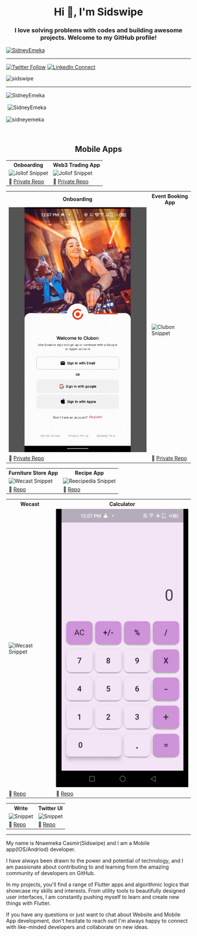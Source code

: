 
<h1 align="center">Hi 👋, I'm Sidswipe</h1>
<h3 align="center">I love solving problems with codes and building awesome projects. Welcome to my GitHub profile!</h3>

<p align="left"> <a href="https://github.com/ryo-ma/github-profile-trophy"><img src="https://github-profile-trophy.vercel.app/?username=SidneyEmeka&theme=onedark" alt="SidneyEmeka" /></a> </p>

---

[![Twitter Follow](https://img.shields.io/twitter/follow/your_twitter_username?label=Follow&style=social)](https://twitter.com/sidswipe)
[![LinkedIn Connect](https://img.shields.io/badge/LinkedIn-Connect-blue)](https://ng.linkedin.com/in/ceze-nnaemeka)
<p align="left"> <img src="https://komarev.com/ghpvc/?username=SidneyEmeka&label=Profile%20views&color=0e75b6&style=flat" alt="sidswipe" /> </p>


---

<p><img src="https://github-readme-stats.vercel.app/api/top-langs?username=SidneyEmeka&show_icons=true&locale=en&layout=compact&theme=onedark" alt="SidneyEmeka" /></p>

<p>&nbsp;<img align="center" src="https://github-readme-stats.vercel.app/api?username=SidneyEmeka&show_icons=true&locale=en&theme=onedark" alt="SidneyEmeka" /></p>

<p><img align="center" src="https://github-readme-streak-stats.herokuapp.com/?user=SidneyEmeka&theme=onedark" alt="sidneyemeka" /></p> <br>
<h2 align="center">Mobile Apps</h2>

<table align="center">
	<tbody width="100">
	<tr>
			<th>Onboarding</th>
			<th>Web3 Trading App</th>
		</tr>
			<td>
			<img src="https://github.com/SidneyEmeka/myfiles/blob/master/jollof/jollofonboard.gif" alt="Jollof Snippet"></img>
			</td>
	<td>
			<img src="https://github.com/SidneyEmeka/myfiles/blob/master/jollof/jollof.gif" alt="Jollof Snippet"></img>
			</td>
		</tr>
		<tr>
			<td>
				🔗 <a href="https://github.com/SidneyEmeka">Private Repo</a>
			</td>
			<td>
				🔗 <a href="https://github.com/SidneyEmeka">Private  Repo</a>
			</td>
		</tr>
	</tbody>
</table>


<table align="center">
	<tbody width="100">
	<tr>
			<th>Onboarding</th>
			<th>Event Booking App</th>
		</tr>
			<td>
			<img src="https://github.com/SidneyEmeka/myfiles/blob/master/clubon/onboard.gif" alt="Clubon Snippet"></img>
			</td>
	<td>
			<img src="https://github.com/SidneyEmeka/myfiles/blob/master/clubon/clubon1.gif" alt="Clubon Snippet"></img>
			</td>
		</tr>
		<tr>
			<td>
				🔗 <a href="https://github.com/SidneyEmeka">Private Repo</a>
			</td>
			<td>
				🔗 <a href="https://github.com/SidneyEmeka">Private  Repo</a>
			</td>
		</tr>
	</tbody>
</table>

<table align="center">
	<tbody width="100">
	<tr>
			<th>Furniture Store App</th>
			<th>Recipe App</th>
		</tr>
			<td>
			<img src="https://github.com/SidneyEmeka/myfiles/blob/master/vendo/snippet.gif" alt="Wecast Snippet"></img>
			</td>
	<td>
			<img src="https://github.com/SidneyEmeka/myfiles/blob/master/recipedia/snipp.gif" alt="Reecipedia Snippet"></img>
			</td>
		</tr>
		<tr>
			<td>
				🔗 <a href="https://github.com/SidneyEmeka/vendo">Repo</a>
			</td>
			<td>
				🔗 <a href="https://github.com/SidneyEmeka/recipedia">Repo</a>
			</td>
		</tr>
	</tbody>
</table>
<table align="center">
	<tbody width="100">
	<tr>
			<th>Wecast</th>
		<th>Calculator</th>
		</tr>
		<tr>
			<td>
			<img src="https://github.com/SidneyEmeka/myfiles/blob/master/wecast/snippet.gif" alt="Wecast Snippet"></img>
			</td>
	<td>
			<img src="https://github.com/SidneyEmeka/myfiles/blob/master/calculator/snippet.gif" alt="Calculator Snippet"></img>
			</td>
		</tr>
		<tr>
			<td>
				🔗 <a href="https://github.com/SidneyEmeka/Wecast">Repo</a>
			</td>
			<td>
				🔗 <a href="https://github.com/SidneyEmeka/calculator">Repo</a>
			</td>
		</tr>
	</tbody>
</table>
<table align="center">
	<tbody width="100%">
	<tr>
			<th>Write</th>
		<th>Twitter UI</th>
		</tr>
		<tr>
			<td>
			<img src="https://github.com/SidneyEmeka/myfiles/blob/master/write/snippet.gif" alt="Snippet"></img>
			</td>
	<td>
			<img src="https://github.com/SidneyEmeka/myfiles/blob/master/twitter/snippet.gif" alt="Snippet"></img>
			</td>
		</tr>
		<tr>
			<td>
				🔗 <a href="https://github.com/SidneyEmeka/write">Repo</a>
			</td>
			<td>
				🔗 <a href="https://github.com/SidneyEmeka/Social-Media-App">Repo</a>
			</td>
		</tr>
	</tbody>
</table>







---

My name is Nnaemeka Casmir(Sidswipe) and I am a Mobile app(IOS/Andriod) developer.

I have always been drawn to the power and potential of technology, and I am passionate about contributing to and learning from the amazing community of developers on GitHub.

In my projects, you'll find a range of Flutter apps and algorithmic logics that showcase my skills and interests. From utility tools to beautifully designed user interfaces, I am constantly pushing myself to learn and create new things with Flutter.

If you have any questions or just want to chat about Website and Mobile App development, don't hesitate to reach out! I'm always happy to connect with like-minded developers and collaborate on new ideas.





<!--<img alt="Top Langs" align="center" src="https://github-readme-stats.vercel.app/api/top-langs/?username=SidneyEmeka&layout=compact"/>

<img alt="My Stats" src ="https://github-readme-stats.vercel.app/api?username=SidneyEmeka&show_icons=true&theme=transparent"/>
-->





